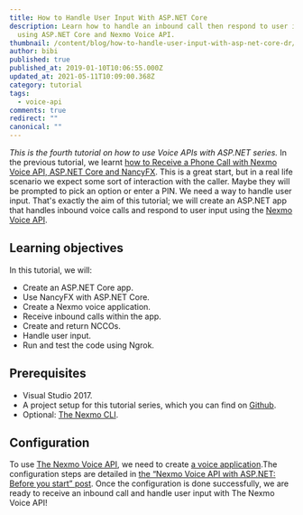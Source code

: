 ```yaml
---
title: How to Handle User Input With ASP.NET Core
description: Learn how to handle an inbound call then respond to user input
  using ASP.NET Core and Nexmo Voice API.
thumbnail: /content/blog/how-to-handle-user-input-with-asp-net-core-dr/How-to-handle-User-Input-with-ASP.NET-Core.png
author: bibi
published: true
published_at: 2019-01-10T10:06:55.000Z
updated_at: 2021-05-11T10:09:00.368Z
category: tutorial
tags:
  - voice-api
comments: true
redirect: ""
canonical: ""
---
```

*This is the fourth tutorial on how to use Voice APIs with ASP.NET series.* In the previous tutorial, we learnt [how to Receive a Phone Call with Nexmo Voice API, ASP.NET Core and NancyFX](https://www.nexmo.com/blog/2018/11/21/how-to-receive-a-phone-call-with-nexmo-voice-api-asp-core-core-and-nancyfx-dr/). This is a great start, but in a real life scenario we expect some sort of interaction with the caller. Maybe they will be prompted to pick an option or enter a PIN. We need a way to handle user input. That's exactly the aim of this tutorial; we will create an ASP.NET app that handles inbound voice calls and respond to user input using the [Nexmo Voice API](https://developer.nexmo.com/voice/voice-api/overview).

## Learning objectives

In this tutorial, we will: 

* Create an ASP.NET Core app. 
* Use NancyFX with ASP.NET Core. 
* Create a Nexmo voice application. 
* Receive inbound calls within the app. 
* Create and return NCCOs. 
* Handle user input. 
* Run and test the code using Ngrok.

## Prerequisites

<sign-up></sign-up>

* Visual Studio 2017.  
* A project setup for this tutorial series, which you can find on [Github](https://github.com/nexmo-community/nexmo-dotnet-quickstart/tree/ASPNET/NexmoDotNetQuickStarts). 
* Optional: [The Nexmo CLI](https://github.com/Nexmo/nexmo-cli).

## Configuration

To use [The Nexmo Voice API](https://developer.nexmo.com/voice/voice-api/overview), we need to create [a voice application](https://developer.nexmo.com/concepts/guides/applications).The configuration steps are detailed in [the “Nexmo Voice API with ASP.NET: Before you start” post](https://www.nexmo.com/blog/2017/07/28/nexmo-voice-api-asp-net-configure-dr/). Once the configuration is done successfully, we are ready to receive an inbound call and handle user input with The Nexmo Voice API!